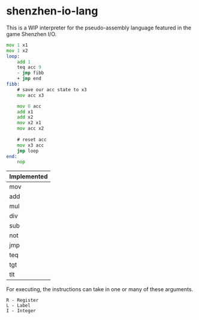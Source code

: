 # shenzhen-io-lang

This is a WIP interpreter for the pseudo-assembly language featured in the game
Shenzhen I/O.

```asm
mov 1 x1
mov 1 x2
loop:
    add 1
    teq acc 9
    - jmp fibb
    + jmp end
fibb:
    # save our acc state to x3
    mov acc x3

    mov 0 acc
    add x1
    add x2
    mov x2 x1
    mov acc x2
    
    # reset acc
    mov x3 acc
    jmp loop
end:
    nop
```

| Implemented |
| ----------- |
| mov         |
| add         |
| mul         |
| div         |
| sub         |
| not         |
| jmp         |
| teq         |
| tgt         |
| tlt         |

For executing, the instructions can take in one or many of these arguments.

```
R - Register
L - Label
I - Integer
```